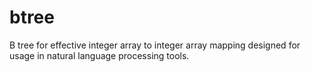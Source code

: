 # btree
B tree for effective integer array to integer array mapping designed for usage in natural language processing tools.
